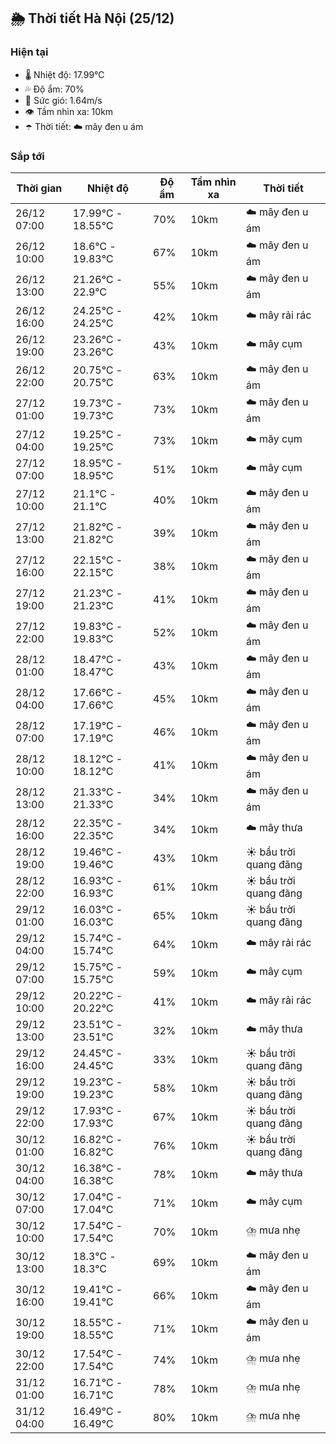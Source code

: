 ## 🌦️ Thời tiết Hà Nội (25/12)

### Hiện tại

- 🌡️ Nhiệt độ: 17.99℃
- 💦 Độ ẩm: 70%
- 💨 Sức gió: 1.64m/s
- 👁️ Tầm nhìn xa: 10km
- ☂️ Thời tiết: ☁️ mây đen u ám

### Sắp tới

| Thời gian | Nhiệt độ | Độ ẩm | Tầm nhìn xa | Thời tiết |
| --- | --- | --- | --- | --- |
| 26/12 07:00 | 17.99℃ - 18.55℃ | 70% | 10km | ☁️ mây đen u ám |
| 26/12 10:00 | 18.6℃ - 19.83℃ | 67% | 10km | ☁️ mây đen u ám |
| 26/12 13:00 | 21.26℃ - 22.9℃ | 55% | 10km | ☁️ mây đen u ám |
| 26/12 16:00 | 24.25℃ - 24.25℃ | 42% | 10km | ☁️ mây rải rác |
| 26/12 19:00 | 23.26℃ - 23.26℃ | 43% | 10km | ☁️ mây cụm |
| 26/12 22:00 | 20.75℃ - 20.75℃ | 63% | 10km | ☁️ mây đen u ám |
| 27/12 01:00 | 19.73℃ - 19.73℃ | 73% | 10km | ☁️ mây đen u ám |
| 27/12 04:00 | 19.25℃ - 19.25℃ | 73% | 10km | ☁️ mây cụm |
| 27/12 07:00 | 18.95℃ - 18.95℃ | 51% | 10km | ☁️ mây cụm |
| 27/12 10:00 | 21.1℃ - 21.1℃ | 40% | 10km | ☁️ mây đen u ám |
| 27/12 13:00 | 21.82℃ - 21.82℃ | 39% | 10km | ☁️ mây đen u ám |
| 27/12 16:00 | 22.15℃ - 22.15℃ | 38% | 10km | ☁️ mây đen u ám |
| 27/12 19:00 | 21.23℃ - 21.23℃ | 41% | 10km | ☁️ mây đen u ám |
| 27/12 22:00 | 19.83℃ - 19.83℃ | 52% | 10km | ☁️ mây đen u ám |
| 28/12 01:00 | 18.47℃ - 18.47℃ | 43% | 10km | ☁️ mây đen u ám |
| 28/12 04:00 | 17.66℃ - 17.66℃ | 45% | 10km | ☁️ mây đen u ám |
| 28/12 07:00 | 17.19℃ - 17.19℃ | 46% | 10km | ☁️ mây đen u ám |
| 28/12 10:00 | 18.12℃ - 18.12℃ | 41% | 10km | ☁️ mây đen u ám |
| 28/12 13:00 | 21.33℃ - 21.33℃ | 34% | 10km | ☁️ mây đen u ám |
| 28/12 16:00 | 22.35℃ - 22.35℃ | 34% | 10km | ☁️ mây thưa |
| 28/12 19:00 | 19.46℃ - 19.46℃ | 43% | 10km | ☀️ bầu trời quang đãng |
| 28/12 22:00 | 16.93℃ - 16.93℃ | 61% | 10km | ☀️ bầu trời quang đãng |
| 29/12 01:00 | 16.03℃ - 16.03℃ | 65% | 10km | ☀️ bầu trời quang đãng |
| 29/12 04:00 | 15.74℃ - 15.74℃ | 64% | 10km | ☁️ mây rải rác |
| 29/12 07:00 | 15.75℃ - 15.75℃ | 59% | 10km | ☁️ mây cụm |
| 29/12 10:00 | 20.22℃ - 20.22℃ | 41% | 10km | ☁️ mây rải rác |
| 29/12 13:00 | 23.51℃ - 23.51℃ | 32% | 10km | ☁️ mây thưa |
| 29/12 16:00 | 24.45℃ - 24.45℃ | 33% | 10km | ☀️ bầu trời quang đãng |
| 29/12 19:00 | 19.23℃ - 19.23℃ | 58% | 10km | ☀️ bầu trời quang đãng |
| 29/12 22:00 | 17.93℃ - 17.93℃ | 67% | 10km | ☀️ bầu trời quang đãng |
| 30/12 01:00 | 16.82℃ - 16.82℃ | 76% | 10km | ☀️ bầu trời quang đãng |
| 30/12 04:00 | 16.38℃ - 16.38℃ | 78% | 10km | ☁️ mây thưa |
| 30/12 07:00 | 17.04℃ - 17.04℃ | 71% | 10km | ☁️ mây cụm |
| 30/12 10:00 | 17.54℃ - 17.54℃ | 70% | 10km | ⛈️ mưa nhẹ |
| 30/12 13:00 | 18.3℃ - 18.3℃ | 69% | 10km | ☁️ mây đen u ám |
| 30/12 16:00 | 19.41℃ - 19.41℃ | 66% | 10km | ☁️ mây đen u ám |
| 30/12 19:00 | 18.55℃ - 18.55℃ | 71% | 10km | ☁️ mây đen u ám |
| 30/12 22:00 | 17.54℃ - 17.54℃ | 74% | 10km | ⛈️ mưa nhẹ |
| 31/12 01:00 | 16.71℃ - 16.71℃ | 78% | 10km | ⛈️ mưa nhẹ |
| 31/12 04:00 | 16.49℃ - 16.49℃ | 80% | 10km | ⛈️ mưa nhẹ |
